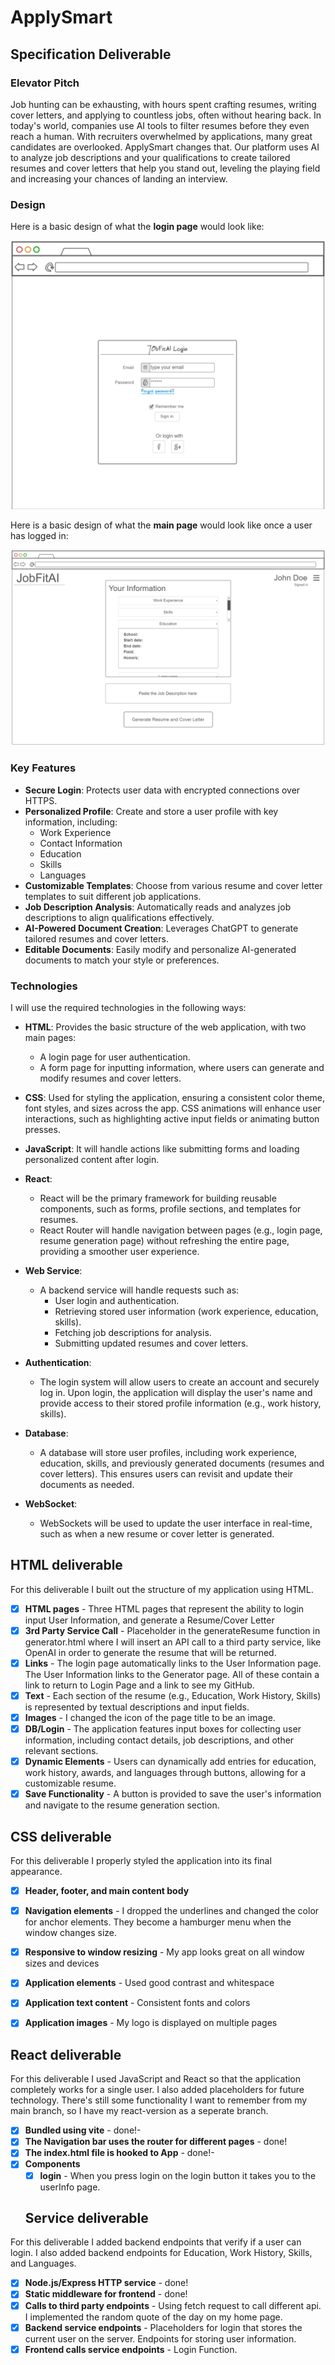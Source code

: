 # ApplySmart

## Specification Deliverable

### Elevator Pitch
Job hunting can be exhausting, with hours spent crafting resumes, writing cover letters, and applying to countless jobs, often without hearing back. In today's world, companies use AI tools to filter resumes before they even reach a human. With recruiters overwhelmed by applications, many great candidates are overlooked. ApplySmart changes that. Our platform uses AI to analyze job descriptions and your qualifications to create tailored resumes and cover letters that help you stand out, leveling the playing field and increasing your chances of landing an interview.

### Design
Here is a basic design of what the **login page** would look like:

![Login Page Design](/images/Login.png)


Here is a basic design of what the **main page** would look like once a user has logged in:

![Main Page Design](/images/MainPage.png)


### Key Features
- **Secure Login**: Protects user data with encrypted connections over HTTPS.
- **Personalized Profile**: Create and store a user profile with key information, including:
  - Work Experience
  - Contact Information
  - Education
  - Skills
  - Languages
- **Customizable Templates**: Choose from various resume and cover letter templates to suit different job applications.
- **Job Description Analysis**: Automatically reads and analyzes job descriptions to align qualifications effectively.
- **AI-Powered Document Creation**: Leverages ChatGPT to generate tailored resumes and cover letters.
- **Editable Documents**: Easily modify and personalize AI-generated documents to match your style or preferences.

### Technologies
I will use the required technologies in the following ways:

- **HTML**: Provides the basic structure of the web application, with two main pages:
  - A login page for user authentication.
  - A form page for inputting information, where users can generate and modify resumes and cover letters.
  
- **CSS**: Used for styling the application, ensuring a consistent color theme, font styles, and sizes across the app. CSS animations will enhance user interactions, such as highlighting active input fields or animating button presses.

- **JavaScript**: It will handle actions like submitting forms and loading personalized content after login.

- **React**: 
  - React will be the primary framework for building reusable components, such as forms, profile sections, and templates for resumes.
  - React Router will handle navigation between pages (e.g., login page, resume generation page) without refreshing the entire page, providing a smoother user experience.

- **Web Service**: 
  - A backend service will handle requests such as:
    - User login and authentication.
    - Retrieving stored user information (work experience, education, skills).
    - Fetching job descriptions for analysis.
    - Submitting updated resumes and cover letters.

- **Authentication**: 
  - The login system will allow users to create an account and securely log in. Upon login, the application will display the user's name and provide access to their stored profile information (e.g., work history, skills).

- **Database**: 
  - A database will store user profiles, including work experience, education, skills, and previously generated documents (resumes and cover letters). This ensures users can revisit and update their documents as needed.

- **WebSocket**: 
  - WebSockets will be used to update the user interface in real-time, such as when a new resume or cover letter is generated.

## HTML deliverable

For this deliverable I built out the structure of my application using HTML.
- [x] **HTML pages** - Three HTML pages that represent the ability to login input User Information, and generate a Resume/Cover Letter
- [x] **3rd Party Service Call** - Placeholder in the generateResume function in generator.html where I will insert an API call to a third party service, like OpenAI in order to generate the resume that will be returned.
- [x] **Links** - The login page automatically links to the User Information page. The User Information links to the Generator page. All of these contain a link to return to Login Page and a link to see my GitHub.
- [x] **Text** - Each section of the resume (e.g., Education, Work History, Skills) is represented by textual descriptions and input fields.
- [x] **Images** - I changed the icon of the page title to be an image.
- [x] **DB/Login** - The application features input boxes for collecting user information, including contact details, job descriptions, and other relevant sections.
- [x] **Dynamic Elements** - Users can dynamically add entries for education, work history, awards, and languages through buttons, allowing for a customizable resume.
- [x] **Save Functionality** - A button is provided to save the user's information and navigate to the resume generation section.

## CSS deliverable

For this deliverable I properly styled the application into its final appearance.

- [x] **Header, footer, and main content body**
- [x] **Navigation elements** - I dropped the underlines and changed the color for anchor elements. They become a hamburger menu when the window changes size.
- [x] **Responsive to window resizing** - My app looks great on all window sizes and devices
- [x] **Application elements** - Used good contrast and whitespace
- [x] **Application text content** - Consistent fonts and colors
- [x] **Application images** - My logo is displayed on multiple pages


## React deliverable

For this deliverable I used JavaScript and React so that the application completely works for a single user. I also added placeholders for future technology. There's still some functionality I want to remember from my main branch, so I have my react-version as a seperate branch.

- [x] **Bundled using vite** - done!-
- [x] **The Navigation bar uses the router for different pages** - done!
- [x] **The index.html file is hooked to App** - done!-
- [x] **Components**
  - [x] **login** - When you press login on the login button it takes you to the userInfo page.

  ## Service deliverable

For this deliverable I added backend endpoints that verify if a user can login. I also added backend endpoints for Education, Work History, Skills, and Languages.

- [x] **Node.js/Express HTTP service** - done!
- [x] **Static middleware for frontend** - done!
- [x] **Calls to third party endpoints** - Using fetch request to call different api. I implemented the random quote of the day on my home page. 
- [x] **Backend service endpoints** - Placeholders for login that stores the current user on the server. Endpoints for storing user information.
- [x] **Frontend calls service endpoints** - Login Function.
